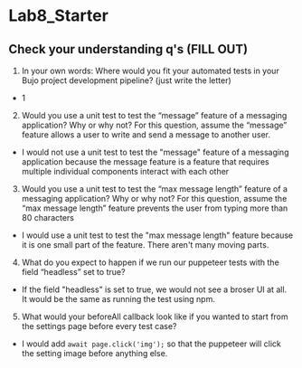 # Lab8_Starter

## Check your understanding q's (FILL OUT)
1. In your own words: Where would you fit your automated tests in your Bujo project development pipeline? (just write the letter)

  - 1

2. Would you use a unit test to test the “message” feature of a messaging application? Why or why not? For this question, assume the “message” feature allows a user to write and send a message to another user.

  - I would not use a unit test to test the "message" feature of a messaging application because the message feature is a feature that requires multiple individual components interact with each other

3. Would you use a unit test to test the “max message length” feature of a messaging application? Why or why not? For this question, assume the “max message length” feature prevents the user from typing more than 80 characters

  - I would use a unit test to test the "max message length" feature because it is one small part of the feature. There aren't many moving parts.

4. What do you expect to happen if we run our puppeteer tests with the field “headless” set to true?

  - If the field "headless" is set to true, we would not see a broser UI at all. It would be the same as running the test using npm.

5. What would your beforeAll callback look like if you wanted to start from the settings page before every test case?

  - I would add `await page.click('img');` so that the puppeteer will click the setting image before anything else. 
